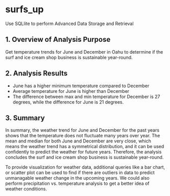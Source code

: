 # surfs_up
Use SQLlite to perform Advanced Data Storage and Retrieval 

## 1. Overview of Analysis Purpose
Get temperature trends for June and December in Oahu to determine if the surf and ice cream shop business is sustainable year-round.

## 2. Analysis Results
* June has a higher minimum temperature compared to December
* Average temperature for June is higher than December
* The difference between max and min temperature for December is 27 degrees, while the difference for June is 21 degrees. 


## 3. Summary

In summary, the weather trend for June and December for the past years shows that the temperature does not fluctuate many years over year. The mean and median for both June and December are very close, which means the weather trend has a symmetrical distribution, and it can be used confidently to predict the weather for future years. Therefore, the analysis concludes the surf and ice cream shop business is sustainable year-round.

To provide visualization for weather data, additional queries like a bar chart, or scatter plot can be used to find if there are outliers in data to predict unmanagable weather change in the upcoming years. We could also perform precipitation vs. temperature analysis to get a better idea of weather conditions.